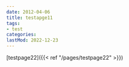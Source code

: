 ```yaml
---
date: 2012-04-06
title: testapge11
tags:
- test
categories:
lastMod: 2022-12-23
---
```

[testpage22]({{< ref "/pages/testpage22" >}})

